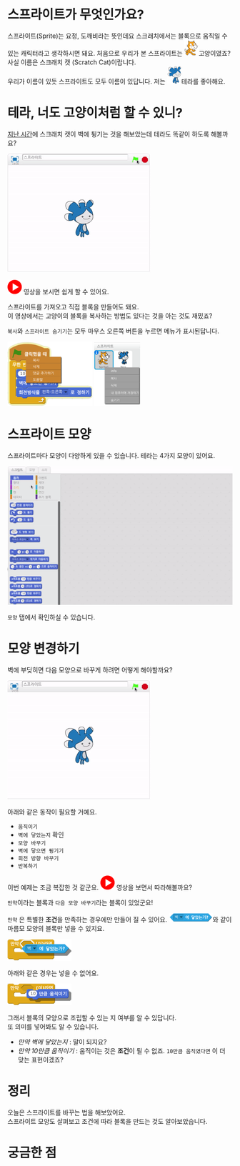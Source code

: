 # 스프라이트가 무엇인가요?

스프라이트(Sprite)는 요정, 도깨비라는 뜻인데요 스크래치에서는 블록으로 움직일 수 있는 캐릭터라고 생각하시면 돼요.
처음으로 우리가 본 스프라이트는 ![](/assets/Scratchcat.png)고양이였죠? 사실 이름은 스크래치 캣 (Scratch Cat)이랍니다.  
우리가 이름이 있듯 스프라이트도 모두 이름이 있답니다. 저는 ![](/assets/Tera.png)테라를 좋아해요.  

# 테라, 너도 고양이처럼 할 수 있니?

[지난 시간](/ch02.md)에 스크래치 캣이 벽에 튕기는 것을 해보았는데 테라도 똑같이 하도록 해볼까요?  

![](/assets/ch03_tera_preview.gif)  

[![](/assets/video.png)](http://s3.10mincoding.com/scratch-ko/ch03_tera.mp4)  영상을 보시면 쉽게 할 수 있어요.  

스프라이트를 가져오고 직접 블록을 만들어도 돼요.  
이 영상에서는 고양이의 블록을 복사하는 방법도 있다는 것을 아는 것도 재밌죠?

`복사`와 `스프라이트 숨기기`는 모두 마우스 오른쪽 버튼을 누르면 메뉴가 표시된답니다.  

![](/assets/ch03_copy.png)  ![](/assets/ch03_hide.png)  

# 스프라이트 모양

스프라이트마다 모양이 다양하게 있을 수 있습니다. 테라는 4가지 모양이 있어요.  

![](/assets/ch03_shape.gif)  

`모양` 탭에서 확인하실 수 있습니다.  

# 모양 변경하기

벽에 부딪히면 다음 모양으로 바꾸게 하려면 어떻게 해야할까요?  

![](/assets/ch03_change_shapes_preview.gif)

아래와 같은 동작이 필요할 거예요.  

* `움직이기`
* `벽에 닿았는지` 확인
* `모양 바꾸기`
* `벽에 닿으면 튕기기`
* `회전 방향 바꾸기`
* `반복하기`

이번 예제는 조금 복잡한 것 같군요.  [![](/assets/video.png)](http://s3.10mincoding.com/scratch-ko/ch03_change_shapes.mp4)  영상을 보면서 따라해볼까요?  

`만약`이라는 블록과 `다음 모양 바꾸기`라는 블록이 있었군요!

`만약` 은 특별한 **조건**을 만족하는 경우에만 만들어 질 수 있어요. ![](/assets/if_sentence.png)와 같이 마름모 모양의 블록만 넣을 수 있지요.  

![](/assets/if_ok.png)

아래와 같은 경우는 넣을 수 없어요.  

![](/assets/if_notok.png)

그래서 블록의 모양으로 조립할 수 있는 지 여부를 알 수 있답니다.  
또 의미를 넣어봐도 알 수 있습니다.  

* _만약 벽에 닿았는지_ : 말이 되지요?
* _만약 10만큼 움직이기_ : 움직이는 것은 **조건**이 될 수 없죠. `10만큼 움직였다면` 이 더 맞는 표현이겠죠?  

# 정리
오늘은 스프라이트를 바꾸는 법을 해보았어요.  
스프라이트 모양도 살펴보고 조건에 따라 블록을 만드는 것도 알아보았습니다.  

# 궁금한 점
